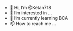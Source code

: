 - 👋 Hi, I’m @Ketan718
- 👀 I’m interested in ...
- 🌱 I’m currently learning BCA
- 📫 How to reach me ...

<!---
Ketan718/Ketan718 is a ✨ special ✨ repository because its `README.md` (this file) appears on your GitHub profile.
You can click the Preview link to take a look at your changes.
--->
